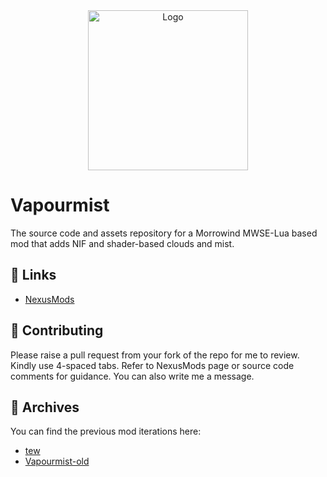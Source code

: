 <!-- PROJECT LOGO -->
<div align="center">
  <a href="https://github.com/tewlwolow/Vapourmist">
    <img src="https://staticdelivery.nexusmods.com/mods/100/images/50517/50517-1673904607-288924442.png" alt="Logo" width="256">
  </a>
</div>

<!-- Main -->
# Vapourmist

The source code and assets repository for a Morrowind MWSE-Lua based mod that adds NIF and shader-based clouds and mist.

<!-- Links -->
## :link: Links

- [NexusMods](https://www.nexusmods.com/morrowind/mods/50517)

<!-- Contributing -->
## :jigsaw: Contributing

Please raise a pull request from your fork of the repo for me to review. Kindly use 4-spaced tabs.
Refer to NexusMods page or source code comments for guidance. You can also write me a message.

<!-- Archives -->
## :briefcase: Archives

You can find the previous mod iterations here:
-  [tew](https://github.com/tewlwolow/tew)
-  [Vapourmist-old](https://github.com/tewlwolow/Vapourmist-old)
